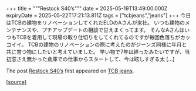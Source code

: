 +++
title = """Restock S40’s"""
date = 2025-05-19T13:49:00.000Z
expiryDate = 2025-05-22T17:21:13.811Z
tags = ["tcbjeans","jeans"]
+++
今日はTCBの建物をリノベーションしてくれたELDのAさんが来社。 いつも建物のメンテナンスや、プチアップデートの相談で甘えまくってます。 そんなAさんはいつもTCBを着用して現場の取り仕切りをしてくれてるのですが毎回色落ちがカッコイイ。 TCBの建物のリノベーションの際に考えたのがジーンズ同様に年月と共に育つ物にしたいと考えていました。 早い物で7年は経ったみたいですが、当初窓さえ無かった倉庫での仕事からスタートして、今は眩しすぎる太 \[…\]

The post [Restock S40’s](http://tcbjeans.com/2025/05/19/52498) first appeared on [TCB jeans](http://tcbjeans.com).

[[source]](http://tcbjeans.com/2025/05/19/52498)
